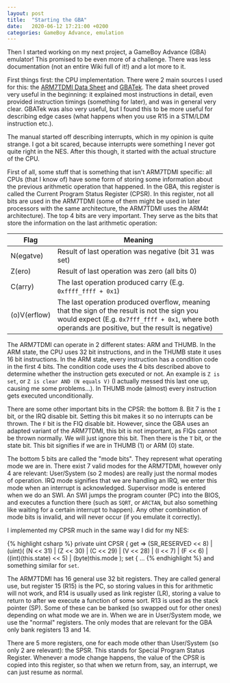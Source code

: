 ```yaml
---
layout: post
title:  "Starting the GBA"
date:   2020-06-12 17:21:00 +0200
categories: GameBoy Advance, emulation
---
```


Then I started working on my next project, a GameBoy Advance (GBA) emulator! This promised to be even more of a challenge. There was less documentation (not an entire Wiki full of it!) and a lot more to it.

First things first: the CPU implementation. There were 2 main sources I used for this: the [ARM7TDMI Data Sheet](../Docs/ARM7TDMI.pdf) and [GBATek](https://problemkaputt.de/gbatek.htm). The data sheet proved very useful in the beginning: it explained most instructions in detail, even provided instruction timings (something for later), and was in general very clear. GBATek was also very useful, but I found this to be more useful for describing edge cases (what happens when you use R15 in a STM/LDM instruction etc.).

The manual started off describing interrupts, which in my opinion is quite strange. I got a bit scared, because interrupts were something I never got quite right in the NES. After this though, it started with the actual structure of the CPU.

First of all, some stuff that is something that isn't ARM7TDMI specific: all CPUs (that I know of) have some form of storing some information about the previous arithmetic operation that happened. In the GBA, this register is called the Current Program Status Register (CPSR). In this register, not all bits are used in the ARM7TDMI (some of them might be used in later processors with the same architecture, the ARM7TDMI uses the ARM4t architecture). The top 4 bits are very important. They serve as the bits that store the information on the last arithmetic operation:

| Flag | Meaning |
|------|---------|
| N(egatve)    | Result of last operation was negative (bit 31 was set) |
| Z(ero)       | Result of last operation was zero (all bits 0) |
| C(arry)      | The last operation produced carry (E.g. `0xffff_ffff + 0x1`) |
| (o)V(erflow) | The last operation produced overflow, meaning that the sign of the result is not the sign you would expect (E.g. `0x7fff_ffff + 0x1`, where both operands are positive, but the result is negative)

The ARM7TDMI can operate in 2 different states: ARM and THUMB. In the ARM state, the CPU uses 32 bit instructions, and in the THUMB state it uses 16 bit instructions. In the ARM state, every instruction has a condition code in the first 4 bits. The condition code uses the 4 bits described above to determine whether the instruction gets executed or not. An example is `Z is set`, or `Z is clear AND (N equals V)` (I actually messed this last one up, causing me some problems...). In THUMB mode (almost) every instruction gets executed unconditionally.

There are some other important bits in the CPSR: the bottom 8. Bit 7 is the `I` bit, or the IRQ disable bit. Setting this bit makes it so no interrupts can be thrown. The `F` bit is the FIQ disable bit. However, since the GBA uses an adapted variant of the ARM7TDMI, this bit is not important, as FIQs cannot be thrown normally. We will just ignore this bit. Then there is the `T` bit, or the state bit. This bit signifies if we are in THUMB (1) or ARM (0) state.

The bottom 5 bits are called the "mode bits". They represent what operating mode we are in. There exist 7 valid modes for the ARM7TDMI, however only 4 are relevant: User/System (so 2 modes) are really just the normal modes of operation. IRQ mode signifies that we are handling an IRQ, we enter this mode when an interrupt is acknowledged. Supervisor mode is entered when we do an SWI. An SWI jumps the program counter (PC) into the BIOS, and executes a function there (such as `SQRT`, or `ARCTAN`, but also something like waiting for a certain interrupt to happen). Any other combination of mode bits is invalid, and will never occur (if you emulate it correctly).

I implemented my CPSR much in the same way I did for my NES:

{% highlight csharp %}
private uint CPSR
        {
            get => (SR_RESERVED << 8) | (uint)(
                    (N << 31) |
                    (Z << 30) |
                    (C << 29) |
                    (V << 28) |
                    (I << 7) |
                    (F << 6) |
                    ((int)(this.state) << 5) |
                    (byte)this.mode
                    );
            set
            {
              ...
{% endhighlight %}
and something similar for `set`.

The ARM7TDMI has 16 general use 32 bit registers. They are called general use, but register 15 (R15) is the PC, so storing values in this for arithmetic will not work, and R14 is usually used as link register (LR), storing a value to return to after we execute a function of some sort. R13 is used as the stack pointer (SP). Some of these can be banked (so swapped out for other ones) depending on what mode we are in. When we are in User/System mode, we use the "normal" registers. The only modes that are relevant for the GBA only bank registers 13 and 14.

There are 5 more registers, one for each mode other than User/System (so only 2 are relevant): the SPSR. This stands for Special Program Status Register. Whenever a mode change happens, the value of the CPSR is copied into this register, so that when we return from, say, an interrupt, we can just resume as normal.
